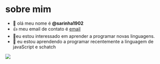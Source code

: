 # sobre mim
- 👋 olá meu nome é **@sarinha1902**
- 👍  meu email de contato é [email](sara.gabrielysertaode.lima@escola.pr.gov.br)
- 👀eu estou interessado em aprender a programar novas linguagens. 
- 🌱 eu estou aprendendo a programar recentemente a linguagem de javaScript e schatch

![](https://img.shields.io/badge/Scratch-4D97FF?style=for-the-badge&logo=Scratch&logoColor=white)

